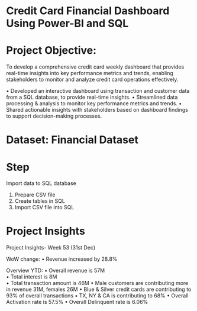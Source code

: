 # Credit Card Financial Dashboard Using Power-BI and SQL

# Project Objective: 
To develop a comprehensive credit card weekly dashboard that provides real-time insights into key performance metrics and trends, enabling stakeholders to monitor and analyze credit card operations effectively.

• Developed an interactive dashboard using transaction and customer data from a SQL database, to provide real-time insights.
• Streamlined data processing & analysis to monitor key performance metrics and trends.
• Shared actionable insights with stakeholders based on dashboard findings to support decision-making processes.

# Dataset: Financial Dataset

# Step 
Import data to SQL database <br>
1. Prepare CSV file 
2. Create tables in SQL
3. Import CSV file into SQL

# Project Insights
Project Insights- Week 53 (31st Dec)

WoW change:
• Revenue increased by 28.8% <br>

Overview YTD:
• Overall revenue is 57M <br>
• Total interest is 8M <br>
• Total transaction amount is 46M
• Male customers are contributing more in revenue 31M, females 26M
• Blue & Silver credit cards are contributing to 93% of overall transactions
• TX, NY & CA is contributing to 68%
• Overall Activation rate is 57.5%
• Overall Delinquent rate is 6.06%
